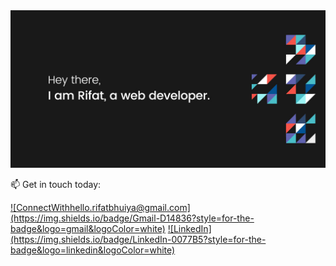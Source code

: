 <div>
  <img src="/images/banner.jpg" alt="rifat banner"/>
</div>
<!-- Banner End -->

<div>
  <p>📫 Get in touch today:</p>
  <a href="mailto:hello.rifatbhuiya@gmail.com">
    ![ConnectWithhello.rifatbhuiya@gmail.com](https://img.shields.io/badge/Gmail-D14836?style=for-the-badge&logo=gmail&logoColor=white)</a> 
  <a href="https://www.linkedin.com/in/rifatbhuiya567/">
    ![LinkedIn](https://img.shields.io/badge/LinkedIn-0077B5?style=for-the-badge&logo=linkedin&logoColor=white)
  </a>
</div>
<!-- Touch End -->
